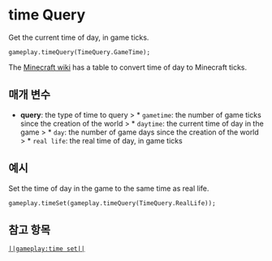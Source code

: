 # time Query

Get the current time of day, in game ticks.

```sig
gameplay.timeQuery(TimeQuery.GameTime);
```

The [Minecraft wiki](http://minecraft.gamepedia.com/Day-night_cycle#24-hour_Minecraft_day) has a table to convert time of day to Minecraft ticks.

## 매개 변수

* **query**: the type of time to query > * `gametime`: the number of game ticks since the creation of the world > * `daytime`: the current time of day in the game > * `day`: the number of game days since the creation of the world > * `real life`: the real time of day, in game ticks

## 예시

Set the time of day in the game to the same time as real life.

```blocks
gameplay.timeSet(gameplay.timeQuery(TimeQuery.RealLife));
```

## 참고 항목

[`||gameplay:time set||`](/reference/gameplay/time-set)